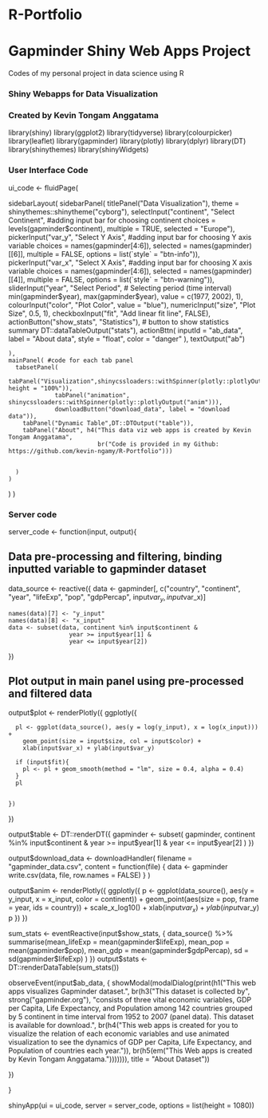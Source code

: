 # R-Portfolio
# Gapminder Shiny Web Apps Project
Codes of my personal project in data science using R

### Shiny Webapps for Data Visualization
### Created by Kevin Tongam Anggatama

library(shiny)
library(ggplot2)
library(tidyverse)
library(colourpicker)
library(leaflet)
library(gapminder)
library(plotly)
library(dplyr)
library(DT)
library(shinythemes)
library(shinyWidgets)

### User Interface Code
ui_code <- fluidPage(
  
  sidebarLayout(
    sidebarPanel(
      titlePanel("Data Visualization"),
      theme = shinythemes::shinytheme("cyborg"),
      selectInput("continent", "Select Continent", #adding input bar for choosing continent
                  choices = levels(gapminder$continent), 
                  multiple = TRUE, 
                  selected = "Europe"),
      pickerInput("var_y", "Select Y Axis", #adding input bar for choosing Y axis variable
                  choices = names(gapminder[4:6]), 
                  selected = names(gapminder)[[6]], 
                  multiple = FALSE,
                  options = list(`style` = "btn-info")),
      pickerInput("var_x", "Select X Axis", #adding input bar for choosing X axis variable
                  choices = names(gapminder[4:6]), 
                  selected = names(gapminder)[[4]], 
                  multiple = FALSE,
                  options = list(`style` = "btn-warning")),
      sliderInput("year", "Select Period", # Selecting period (time interval)
                  min(gapminder$year), 
                  max(gapminder$year), 
                  value = c(1977, 2002), 1),
      colourInput("color", "Plot Color", value = "blue"),
      numericInput("size", "Plot Size", 0.5, 1),
      checkboxInput("fit", "Add linear fit line", FALSE),
      actionButton("show_stats", "Statistics"), # button to show statistics summary
      DT::dataTableOutput("stats"),
      actionBttn(
        inputId = "ab_data",
        label = "About data",
        style = "float", 
        color = "danger"
      ),
      textOutput("ab")
      
    ),
    mainPanel( #code for each tab panel
      tabsetPanel(
        tabPanel("Visualization",shinycssloaders::withSpinner(plotly::plotlyOutput("plot", height = "100%")),
                 tabPanel("animation", shinycssloaders::withSpinner(plotly::plotlyOutput("anim"))),
                 downloadButton("download_data", label = "download data")),
        tabPanel("Dynamic Table",DT::DTOutput("table")),
        tabPanel("About", h4("This data viz web apps is created by Kevin Tongam Anggatama",
                             br("Code is provided in my Github: https://github.com/kevin-ngamy/R-Portfolio")))
        
        
      )
    )
  )
)

### Server code
server_code <- function(input, output){
  ## Data pre-processing and filtering, binding inputted variable to gapminder dataset
  data_source <- reactive({
    data <- gapminder[, c("country", "continent", "year", "lifeExp", "pop", "gdpPercap", input$var_y, input$var_x)]
    
    names(data)[7] <- "y_input"
    names(data)[8] <- "x_input"
    data <- subset(data, continent %in% input$continent &
                     year >= input$year[1] & 
                     year <= input$year[2])
    
  }) 
  ## Plot output in main panel using pre-processed and filtered data
  output$plot <- renderPlotly({
    ggplotly({
      
      pl <- ggplot(data_source(), aes(y = log(y_input), x = log(x_input))) +
        geom_point(size = input$size, col = input$color) +
        xlab(input$var_x) + ylab(input$var_y)
      
      if (input$fit){
        pl <- pl + geom_smooth(method = "lm", size = 0.4, alpha = 0.4)
      }
      pl
      
      
    })
    
  })
  
  output$table <- DT::renderDT({
    gapminder <- subset(
      gapminder, continent %in% 
        input$continent &
        year >= input$year[1] &
        year <= input$year[2]
    )
  })
  
  output$download_data <- downloadHandler(
    filename = "gapminder_data.csv",
    content = function(file) {
      data <- gapminder
      write.csv(data, file, row.names = FALSE)
    }
  )

  output$anim <- renderPlotly({
    ggplotly({
      p <- ggplot(data_source(), aes(y = y_input, x = x_input, color = continent)) +
        geom_point(aes(size = pop, frame = year, ids = country)) +
        scale_x_log10() + xlab(input$var_x) + ylab(input$var_y)
      p
    })
  })
  
  sum_stats <- eventReactive(input$show_stats, {
    data_source() %>%
      summarise(mean_lifeExp = mean(gapminder$lifeExp), 
                mean_pop = mean(gapminder$pop),
                mean_gdp = mean(gapminder$gdpPercap),
                sd = sd(gapminder$lifeExp)
                )
  })
  output$stats <- DT::renderDataTable(sum_stats())
  
  observeEvent(input$ab_data, {
    showModal(modalDialog(print(h1("This web apps visualizes Gapminder dataset.",
                                   br(h3("This dataset is collected by", strong("gapminder.org"), "consists of three vital economic variables, GDP per Capita,
                                         Life Expectancy, and Population among 142 countries grouped by 5 continent in 
                                         time interval from 1952 to 2007 (panel data). This dataset is available for download.",
                                         br(h4("This web apps is created for you to visualize the relation of each economic variables
                                               and use animated visualization to see the dynamics of GDP per Capita, Life Expectancy, and Population of countries each year.")),
                                         br(h5(em("This Web apps is created by Kevin Tongam Anggatama."))))))), title = "About Dataset"))
    
  })
  
}


shinyApp(ui = ui_code, server = server_code, options = list(height = 1080))







































